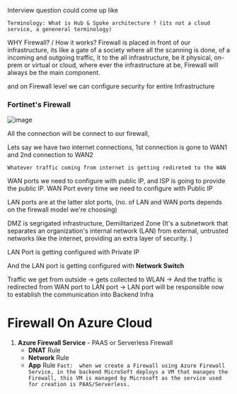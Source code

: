 Interview question could come up like
```
Terminology: What is Hub & Spoke architecture ? (its not a cloud service, a geneneral terminology)
```

WHY Firewall? / How it works?
Firewall is placed in front of our infrastructure, its like a gate of a society where all the scanning is done, of a incoming and outgoing traffic, it to the all infrastructure, be it physical, on-prem or virtual or cloud, where ever the infrastructure at be, Firewall will always be the main component.

and on Firewall level we can configure security for entire Infrastructure 

### Fortinet's Firewall
![image](https://github.com/user-attachments/assets/6816c5ee-83b1-430b-9138-380589b25f74)

All the connection will be connect to our firewall, 

Lets say we have two internet connections, 1st connection is gone to WAN1 and 2nd connection to WAN2

`Whatever traffic coming from internet is getting redireted to the WAN`

WAN ports we need to configure with public IP, and ISP is going to provide the public IP.
WAN Port every time we need to configure with Public IP

LAN ports are at the latter slot ports, (no. of LAN and WAN ports depends on the firewall model we're choosing)

DMZ is segrigated infrastructure, Demilitarized Zone (It's a subnetwork that separates an organization's internal network (LAN) from external, untrusted networks like the internet, providing an extra layer of security. )

LAN Port is getting configured with Private IP 

And the LAN port is getting configured with **Network Switch**


Traffic we get from outside -> gets collected to WLAN -> And the traffic is redirected from WAN port to LAN port -> LAN port will be responsible now to establish the communication into Backend Infra


# Firewall On Azure Cloud
1. **Azure Firewall Service** - PAAS or Serverless Firewall
   - **DNAT** Rule
   - **Network** Rule
   - **App** Rule
`Fact:  when we create a Firewall using Azure Firewall Service, in the backend MicroSoft deploys a VM that manages the Firewall, this VM is managed by Microsoft as the service used for creation is PAAS/Serverless.`
